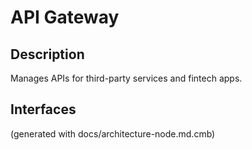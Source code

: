 # API Gateway
## Description
Manages APIs for third-party services and fintech apps.


## Interfaces


(generated with docs/architecture-node.md.cmb)
